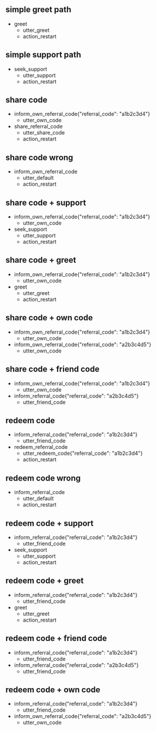 ## simple greet path
* greet
  - utter_greet
  - action_restart

## simple support path
* seek_support
  - utter_support
  - action_restart

## share code
* inform_own_referral_code{"referral_code": "a1b2c3d4"}
  - utter_own_code
* share_referral_code
  - utter_share_code
  - action_restart

## share code wrong
* inform_own_referral_code
  - utter_default
  - action_restart

## share code + support
* inform_own_referral_code{"referral_code": "a1b2c3d4"}
  - utter_own_code
* seek_support
  - utter_support
  - action_restart

## share code + greet
* inform_own_referral_code{"referral_code": "a1b2c3d4"}
  - utter_own_code
* greet
  - utter_greet
  - action_restart

## share code + own code
* inform_own_referral_code{"referral_code": "a1b2c3d4"}
  - utter_own_code
* inform_own_referral_code{"referral_code": "a2b3c4d5"}
  - utter_own_code

## share code + friend code 
* inform_own_referral_code{"referral_code": "a1b2c3d4"}
  - utter_own_code
* inform_referral_code{"referral_code": "a2b3c4d5"}
  - utter_friend_code 

## redeem code
* inform_referral_code{"referral_code": "a1b2c3d4"}
  - utter_friend_code
* redeem_referral_code
  - utter_redeem_code{"referral_code": "a1b2c3d4"}
  - action_restart

## redeem code wrong
* inform_referral_code
  - utter_default
  - action_restart

## redeem code + support
* inform_referral_code{"referral_code": "a1b2c3d4"}
  - utter_friend_code
* seek_support
  - utter_support
  - action_restart

## redeem code + greet
* inform_referral_code{"referral_code": "a1b2c3d4"}
  - utter_friend_code
* greet
  - utter_greet
  - action_restart

## redeem code + friend code 
* inform_referral_code{"referral_code": "a1b2c3d4"}
  - utter_friend_code
* inform_referral_code{"referral_code": "a2b3c4d5"} 
  - utter_friend_code 

## redeem code + own code
* inform_referral_code{"referral_code": "a1b2c3d4"}
  - utter_friend_code
* inform_own_referral_code{"referral_code": "a2b3c4d5"}
  - utter_own_code
